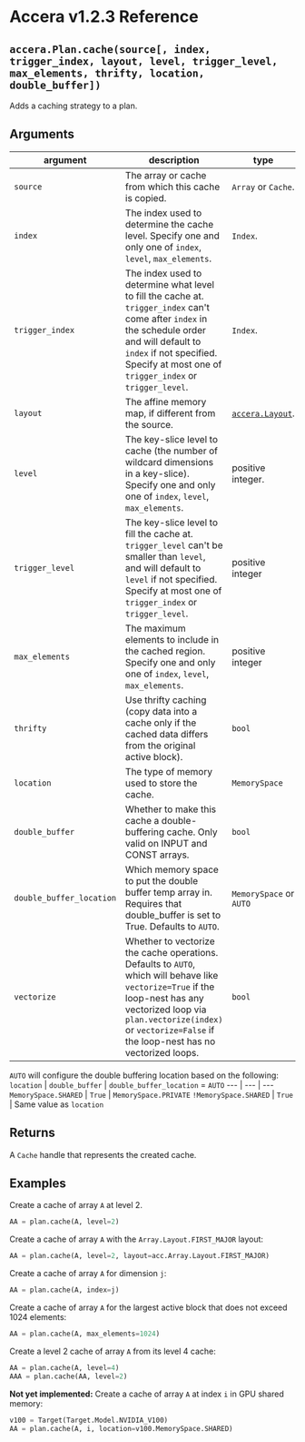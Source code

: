 [//]: # (Project: Accera)
[//]: # (Version: v1.2.3)

# Accera v1.2.3 Reference

## `accera.Plan.cache(source[, index, trigger_index, layout, level, trigger_level, max_elements, thrifty, location, double_buffer])`
Adds a caching strategy to a plan.

## Arguments

argument | description | type
--- | --- | ---
`source` | The array or cache from which this cache is copied. | `Array` or `Cache`.
`index` | The index used to determine the cache level. Specify one and only one of `index`, `level`, `max_elements`. | `Index`.
`trigger_index` | The index used to determine what level to fill the cache at. `trigger_index` can't come after `index` in the schedule order and will default to `index` if not specified. Specify at most one of `trigger_index` or `trigger_level`. | `Index`.
`layout` | The affine memory map, if different from the source. | [`accera.Layout`](<../Array/Layout.md>).
`level` | The key-slice level to cache (the number of wildcard dimensions in a key-slice). Specify one and only one of `index`, `level`, `max_elements`. | positive integer.
`trigger_level` | The key-slice level to fill the cache at. `trigger_level` can't be smaller than `level`, and will default to `level` if not specified. Specify at most one of `trigger_index` or `trigger_level`. | positive integer
`max_elements` | The maximum elements to include in the cached region. Specify one and only one of `index`, `level`, `max_elements`. | positive integer
`thrifty` | Use thrifty caching (copy data into a cache only if the cached data differs from the original active block).  | `bool`
`location` | The type of memory used to store the cache. | `MemorySpace`
`double_buffer` | Whether to make this cache a double-buffering cache. Only valid on INPUT and CONST arrays. | `bool`
`double_buffer_location` | Which memory space to put the double buffer temp array in. Requires that double_buffer is set to True. Defaults to `AUTO`. | `MemorySpace` or `AUTO`
`vectorize` | Whether to vectorize the cache operations. Defaults to `AUTO`, which will behave like `vectorize=True` if the loop-nest has any vectorized loop via `plan.vectorize(index)` or `vectorize=False` if the loop-nest has no vectorized loops. | `bool`

`AUTO` will configure the double buffering location based on the following:
`location` | `double_buffer` | `double_buffer_location` = `AUTO`
--- | --- | ---
`MemorySpace.SHARED` | `True` | `MemorySpace.PRIVATE`
`!MemorySpace.SHARED` | `True` | Same value as `location`

## Returns
A `Cache` handle that represents the created cache.

## Examples

Create a cache of array `A` at level 2.
```python
AA = plan.cache(A, level=2)
```

Create a cache of array `A` with the `Array.Layout.FIRST_MAJOR` layout:
```python
AA = plan.cache(A, level=2, layout=acc.Array.Layout.FIRST_MAJOR)
```

Create a cache of array `A` for dimension `j`:
```python
AA = plan.cache(A, index=j)
```

Create a cache of array `A` for the largest active block that does not exceed 1024 elements:
```python
AA = plan.cache(A, max_elements=1024)
```

Create a level 2 cache of array `A` from its level 4 cache:
```python
AA = plan.cache(A, level=4)
AAA = plan.cache(AA, level=2)
```

__Not yet implemented:__ Create a cache of array `A` at index `i` in GPU shared memory:
```python
v100 = Target(Target.Model.NVIDIA_V100)
AA = plan.cache(A, i, location=v100.MemorySpace.SHARED)
```

<div style="page-break-after: always;"></div>



